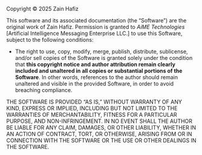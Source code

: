 Copyright © 2025 Zain Hafiz

This software and its associated documentation (the “Software”) are the original work of Zain Hafiz. Permission is granted to *AiME Technologies* [Artificial Intelligence Messaging Enterprise LLC.] to use this Software, subject to the following conditions:

- The right to use, copy, modify, merge, publish, distribute, sublicense, and/or sell copies of the Software is granted solely under the condition that **this copyright notice and author attribution remain clearly included and unaltered in all copies or substantial portions of the Software**. In other words, references to the author should remain unaltered and visible in the provided Software, in order to avoid breaching compliance.

THE SOFTWARE IS PROVIDED “AS IS,” WITHOUT WARRANTY OF ANY KIND, EXPRESS OR IMPLIED, INCLUDING BUT NOT LIMITED TO THE WARRANTIES OF MERCHANTABILITY, FITNESS FOR A PARTICULAR PURPOSE, AND NON-INFRINGEMENT. IN NO EVENT SHALL THE AUTHOR BE LIABLE FOR ANY CLAIM, DAMAGES, OR OTHER LIABILITY, WHETHER IN AN ACTION OF CONTRACT, TORT, OR OTHERWISE, ARISING FROM OR IN CONNECTION WITH THE SOFTWARE OR THE USE OR OTHER DEALINGS IN THE SOFTWARE.
